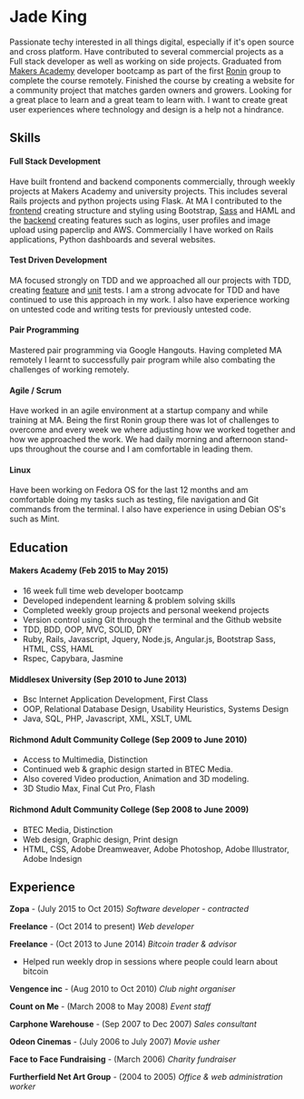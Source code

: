 # Jade King

Passionate techy interested in all things digital, especially if it's open source and cross platform.
Have contributed to several commercial projects as a Full stack developer as well as working on side projects.
Graduated from [Makers Academy][3] developer bootcamp as part of the first [Ronin][4] group to complete the course remotely.
Finished the course by creating a website for a community project that matches garden owners and growers.
Looking for a great place to learn and a great team to learn with. I want to create great user experiences where technology and design is a help not a hindrance.

## Skills

#### Full Stack Development

Have built frontend and backend components commercially, through weekly projects at Makers Academy and university projects. This includes several Rails projects and python projects using Flask.
At MA I contributed to the [frontend][5] creating structure and styling using Bootstrap, [Sass][1] and HAML and the [backend][6] creating features such as logins, user profiles and image upload using paperclip and AWS. Commercially I have worked on Rails applications, Python dashboards and several websites.


#### Test Driven Development
MA focused strongly on TDD and we approached all our projects with TDD, creating [feature][7] and [unit][8] tests. I am a strong advocate for TDD and have continued to use this approach in my work. I also have experience working on untested code and writing tests for previously untested code.

#### Pair Programming
Mastered pair programming via Google Hangouts. Having completed MA remotely I learnt to successfully pair program while also combating the challenges of working remotely.

#### Agile / Scrum
Have worked in an agile environment at a startup company and while training at MA. Being the first Ronin group there was lot of challenges to overcome and every week we where adjusting how we worked together and how we approached the work. We had daily morning and afternoon stand-ups throughout the course and I am comfortable in leading them.

#### Linux
Have been working on Fedora OS for the last 12 months and am comfortable doing my tasks such as testing, file navigation and Git commands from the terminal.
I also have experience in using Debian OS's such as Mint.

## Education

#### Makers Academy (Feb 2015 to May 2015)

- 16 week full time web developer bootcamp
- Developed independent learning & problem solving skills
- Completed weekly group projects and personal weekend projects
- Version control using Git through the terminal and the Github website
- TDD, BDD, OOP, MVC, SOLID, DRY
- Ruby, Rails, Javascript, Jquery, Node.js, Angular.js, Bootstrap Sass, HTML, CSS, HAML
- Rspec, Capybara, Jasmine

#### Middlesex University (Sep 2010 to June 2013)

- Bsc Internet Application Development, First Class
- OOP, Relational Database Design, Usability Heuristics, Systems Design
- Java, SQL, PHP, Javascript, XML, XSLT, UML

#### Richmond Adult Community College (Sep 2009 to June 2010)

- Access to Multimedia, Distinction
- Continued web & graphic design started in BTEC Media.
- Also covered Video production, Animation and 3D modeling.
- 3D Studio Max, Final Cut Pro, Flash

#### Richmond Adult Community College (Sep 2008 to June 2009)

- BTEC Media, Distinction
- Web design, Graphic design, Print design
- HTML, CSS, Adobe Dreamweaver, Adobe Photoshop, Adobe Illustrator, Adobe Indesign

## Experience

**Zopa** - (July 2015 to Oct 2015)
*Software developer - contracted*

**Freelance** - (Oct 2014 to present)
*Web developer*  

**Freelance** - (Oct 2013 to June 2014)
*Bitcoin trader & advisor*
- Helped run weekly drop in sessions where people could learn about bitcoin

**Vengence inc** - (Aug 2010 to Oct 2010)
*Club night organiser*

**Count on Me** - (March 2008 to May 2008)
*Event staff*

**Carphone Warehouse** - (Sep 2007 to Dec 2007)
*Sales consultant*

**Odeon Cinemas** - (July 2006 to July 2007)
*Movie usher*

**Face to Face Fundraising** - (March 2006)
*Charity fundraiser*

**Furtherfield Net Art Group** - (2004 to 2005)
*Office & web administration worker*



[1]:https://github.com/jadeKing/lend_and_tend/blob/refactor-sass/app/assets/stylesheets/mixins_variables.scss
[2]:https://github.com/jadeKing/lend_and_tend/tree/master
[3]:http://www.makersacademy.com/
[4]:http://ronin.makersacademy.com/
[5]:https://github.com/jadeKing/lend_and_tend/blob/master/app/views/partials/_nav.html.haml
[6]:https://github.com/jadeKing/lend_and_tend/tree/master/app/controllers
[7]:https://github.com/jadeKing/lend_and_tend/blob/master/spec/features/user_profile_feature_spec.rb
[8]:https://github.com/jadeKing/lend_and_tend/blob/master/spec/models/user_avatar_spec.rb
